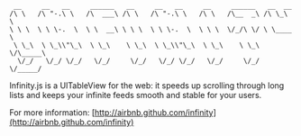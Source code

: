 ```
 __     __   __     ______   __     __   __     __     ______   __  __    
/\ \   /\ "-.\ \   /\  ___\ /\ \   /\ "-.\ \   /\ \   /\__  _\ /\ \_\ \   
\ \ \  \ \ \-.  \  \ \  __\ \ \ \  \ \ \-.  \  \ \ \  \/_/\ \/ \ \____ \  
 \ \_\  \ \_\\"\_\  \ \_\    \ \_\  \ \_\\"\_\  \ \_\    \ \_\  \/\_____\ 
  \/_/   \/_/ \/_/   \/_/     \/_/   \/_/ \/_/   \/_/     \/_/   \/_____/ 
```

Infinity.js is a UITableView for the web: it speeds up scrolling through long
lists and keeps your infinite feeds smooth and stable for your users.

For more information:
[http://airbnb.github.com/infinity](http://airbnb.github.com/infinity)
